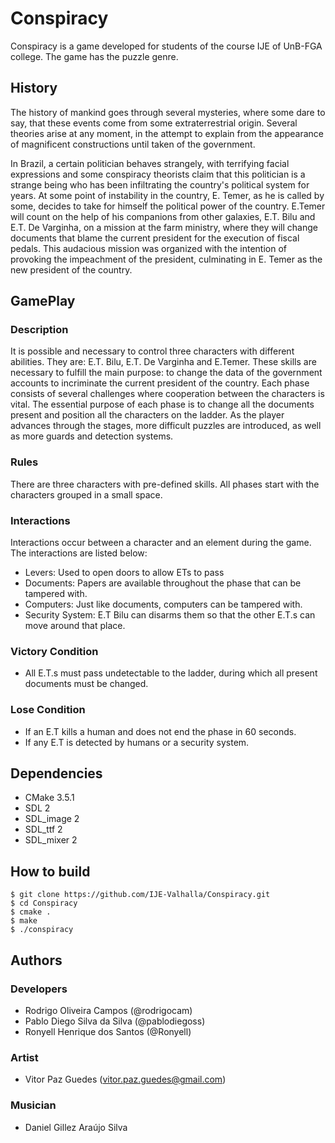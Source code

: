 # Conspiracy

Conspiracy is a game developed for students of the course IJE of UnB-FGA college. The game has the puzzle genre.

## History

The history of mankind goes through several mysteries, where some dare to say, that these events come from some extraterrestrial origin. Several theories arise at any moment, in the attempt to explain from the appearance of magnificent constructions until taken of the government.

In Brazil, a certain politician behaves strangely, with terrifying facial expressions and some conspiracy theorists claim that this politician is a strange being who has been infiltrating the country's political system for years. At some point of instability in the country, E. Temer, as he is called by some, decides to take for himself the political power of the country. E.Temer will count on the help of his companions from other galaxies, E.T. Bilu and E.T. De Varginha, on a mission at the farm ministry, where they will change documents that blame the current president for the execution of fiscal pedals. This audacious mission was organized with the intention of provoking the impeachment of the president, culminating in E. Temer as the new president of the country.

## GamePlay
### Description
It is possible and necessary to control three characters with different abilities. They are: E.T. Bilu, E.T. De Varginha and E.Temer. These skills are necessary to fulfill the main purpose: to change the data of the government accounts to incriminate the current president of the country. Each phase consists of several challenges where cooperation between the characters is vital. The essential purpose of each phase is to change all the documents present and position all the characters on the ladder. As the player advances through the stages, more difficult puzzles are introduced, as well as more guards and detection systems.

### Rules

There are three characters with pre-defined skills. All phases start with the characters grouped in a small space.

### Interactions

Interactions occur between a character and an element during the game. The interactions are listed below:

* Levers: Used to open doors to allow ETs to pass
* Documents: Papers are available throughout the phase that can be tampered with.
* Computers: Just like documents, computers can be tampered with.
* Security System: E.T Bilu can disarms them so that the other E.T.s can move around that place.

### Victory Condition

* All E.T.s must pass undetectable to the ladder, during which all present documents must be changed.

### Lose Condition
* If an E.T kills a human and does not end the phase in 60 seconds.
* If any E.T is detected by humans or a security system.

## Dependencies

- CMake 3.5.1
- SDL 2
- SDL\_image 2
- SDL\_ttf 2
- SDL\_mixer 2

## How to build

```
$ git clone https://github.com/IJE-Valhalla/Conspiracy.git
$ cd Conspiracy
$ cmake .
$ make
$ ./conspiracy
```

## Authors

### Developers
- Rodrigo Oliveira Campos (@rodrigocam)
- Pablo Diego Silva da Silva (@pablodiegoss)
- Ronyell Henrique dos Santos (@Ronyell)

### Artist
 - Vitor Paz Guedes (vitor.paz.guedes@gmail.com)

### Musician
 - Daniel Gillez Araújo Silva
